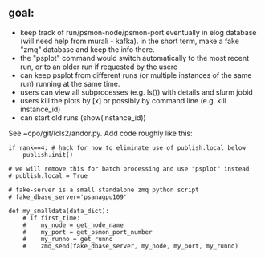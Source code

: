 ## goal:
- keep track of run/psmon-node/psmon-port eventually in elog database
  (will need help from murali - kafka).  in the short term, make a fake "zmq"
  database and keep the info there.
- the "psplot" command would switch automatically to the most recent
  run, or to an older run if requested by the userc
- can keep psplot from different runs (or multiple instances of the same run) running at the same time.
- users can view all subprocesses (e.g. ls()) with details and slurm jobid
- users kill the plots by [x] or possibly by command line (e.g. kill instance_id)
- can start old runs (show(instance_id))


See ~cpo/git/lcls2/andor.py.  Add code roughly like this:
```
if rank==4: # hack for now to eliminate use of publish.local below              
    publish.init()

# we will remove this for batch processing and use "psplot" instead             
# publish.local = True                                                          

# fake-server is a small standalone zmq python script                           
# fake_dbase_server='psanagpu109'                                               

def my_smalldata(data_dict):
    # if first_time:                                                            
    #    my_node = get_node_name                                                
    #    my_port = get_psmon_port_number                                        
    #    my_runno = get_runno                                                   
    #    zmq_send(fake_dbase_server, my_node, my_port, my_runno)                
```
